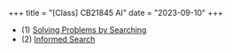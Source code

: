 +++
title = "[Class] CB21845 AI"
date = "2023-09-10"
+++

- (1) [Solving Problems by Searching](@/posts/cb21845_search.md)
- (2) [Informed Search](@/posts/cb21845_informed_search.md)

